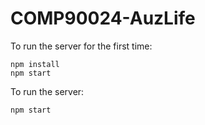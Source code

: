 # COMP90024-AuzLife

To run the server for the first time:
```
npm install
npm start
```

To run the server:
```
npm start
```






